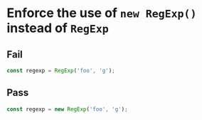 # Enforce the use of `new RegExp()` instead of `RegExp`


## Fail

```js
const regexp = RegExp('foo', 'g');
```


## Pass

```js
const regexp = new RegExp('foo', 'g');
```

